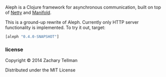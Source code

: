 Aleph is a Clojure framework for asynchronous communication, built on top of [Netty](http://www.jboss.org/netty) and [Manifold](http://github.com/ztellman/manifold).

This is a ground-up rewrite of Aleph.  Currently only HTTP server functionality is implemented.  To try it out, target:

```clj
[aleph "0.4.0-SNAPSHOT"]
```

### license

Copyright © 2014 Zachary Tellman

Distributed under the MIT License
